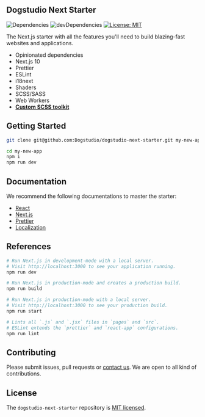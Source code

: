 ## Dogstudio Next Starter

![Dependencies](https://david-dm.org/Dogstudio/dogstudio-next-starter/status.svg)
![devDependencies](https://david-dm.org/Dogstudio/dogstudio-next-starter/dev-status.svg)
[![License: MIT](https://img.shields.io/badge/License-MIT-yellow.svg)](/LICENSE.md)

The Next.js starter with all the features you'll need to build blazing-fast websites and applications.

- Opinionated dependencies
- Next.js 10
- Prettier
- ESLint
- i18next
- Shaders
- SCSS/SASS
- Web Workers
- [**Custom SCSS toolkit**](/src/styles/kennel)

## Getting Started

```bash
git clone git@github.com:Dogstudio/dogstudio-next-starter.git my-new-app
```

```bash
cd my-new-app
npm i
npm run dev
```

## Documentation

We recommend the following documentations to master the starter:

- [React](https://reactjs.org/docs/getting-started.html)
- [Next.js](https://nextjs.org/docs/getting-started)
- [Prettier](https://prettier.io/docs/en/editors.html)
- [Localization](https://lazertechnologies.com/blog/how-to-add-localization-to-your-nextjs-app)

## References

```bash
# Run Next.js in development-mode with a local server.
# Visit http://localhost:3000 to see your application running.
npm run dev

# Run Next.js in production-mode and creates a production build.
npm run build

# Run Next.js in production-mode with a local server.
# Visit http://localhost:3000 to see your production build.
npm run start

# Lints all `.js` and `.jsx` files in `pages` and `src`.
# ESLint extends the `prettier` and `react-app` configurations.
npm run lint
```

## Contributing

Please submit issues, pull requests or [contact us](devops@dogstudio.be). We are open to all kind of contributions.

## License

The `dogstudio-next-starter` repository is [MIT licensed](/LICENSE.md).
